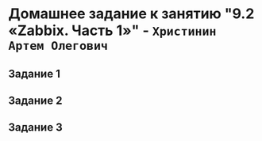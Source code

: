 # Домашнее задание к занятию "9.2 «Zabbix. Часть 1»" - `Христинин Артем Олегович`

## Задание 1



## Задание 2




## Задание 3







